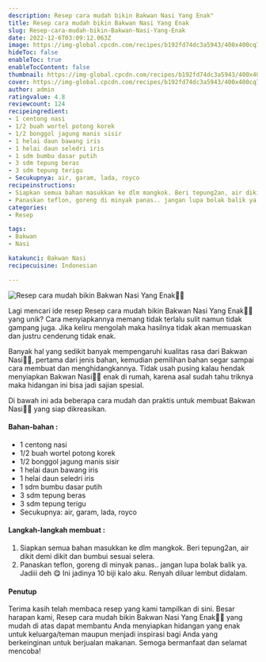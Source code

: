 ```yaml
---
description: Resep cara mudah bikin Bakwan Nasi Yang Enak"
title: Resep cara mudah bikin Bakwan Nasi Yang Enak
slug: Resep-cara-mudah-bikin-Bakwan-Nasi-Yang-Enak
date: 2022-12-6T03:09:12.063Z
image: https://img-global.cpcdn.com/recipes/b192fd74dc3a5943/400x400cq70/photo.jpg
hideToc: false
enableToc: true
enableTocContent: false
thumbnail: https://img-global.cpcdn.com/recipes/b192fd74dc3a5943/400x400cq70/photo.jpg
cover: https://img-global.cpcdn.com/recipes/b192fd74dc3a5943/400x400cq70/photo.jpg
author: admin
ratingvalue: 4.8
reviewcount: 124
recipeingredient:
- 1 centong nasi
- 1/2 buah wortel potong korek
- 1/2 bonggol jagung manis sisir
- 1 helai daun bawang iris
- 1 helai daun seledri iris
- 1 sdm bumbu dasar putih
- 3 sdm tepung beras
- 3 sdm tepung terigu
- Secukupnya: air, garam, lada, royco
recipeinstructions:
- Siapkan semua bahan masukkan ke dlm mangkok. Beri tepung2an, air dikit demi dikit dan bumbui sesuai selera.
- Panaskan teflon, goreng di minyak panas.. jangan lupa bolak balik ya. Jadiii deh 😋 Ini jadinya 10 biji kalo aku. Renyah diluar lembut didalam.
categories:
- Resep

tags:
- Bakwan
- Nasi

katakunci: Bakwan Nasi
recipecuisine: Indonesian

---
```


![Resep cara mudah bikin Bakwan Nasi Yang Enak👩‍🍳](https://img-global.cpcdn.com/recipes/b192fd74dc3a5943/400x400cq70/photo.jpg)

Lagi mencari ide resep Resep cara mudah bikin Bakwan Nasi Yang Enak👩‍🍳 yang unik? Cara menyiapkannya memang tidak terlalu sulit namun tidak gampang juga. Jika keliru mengolah maka hasilnya tidak akan memuaskan dan justru cenderung tidak enak.

Banyak hal yang sedikit banyak mempengaruhi kualitas rasa dari Bakwan Nasi👩‍🍳, pertama dari jenis bahan, kemudian pemilihan bahan segar sampai cara membuat dan menghidangkannya. Tidak usah pusing kalau hendak menyiapkan Bakwan Nasi👩‍🍳 enak di rumah, karena asal sudah tahu triknya maka hidangan ini bisa jadi sajian spesial.

Di bawah ini ada beberapa cara mudah dan praktis untuk membuat Bakwan Nasi👩‍🍳 yang siap dikreasikan.

<!--inarticleads1-->

#### Bahan-bahan :

- 1 centong nasi
- 1/2 buah wortel potong korek
- 1/2 bonggol jagung manis sisir
- 1 helai daun bawang iris
- 1 helai daun seledri iris
- 1 sdm bumbu dasar putih
- 3 sdm tepung beras
- 3 sdm tepung terigu
- Secukupnya: air, garam, lada, royco

<!--inarticleads2-->

#### Langkah-langkah membuat :

1. Siapkan semua bahan masukkan ke dlm mangkok. Beri tepung2an, air dikit demi dikit dan bumbui sesuai selera.
1. Panaskan teflon, goreng di minyak panas.. jangan lupa bolak balik ya. Jadiii deh 😋 Ini jadinya 10 biji kalo aku. Renyah diluar lembut didalam.

#### Penutup

Terima kasih telah membaca resep yang kami tampilkan di sini. Besar harapan kami, Resep cara mudah bikin Bakwan Nasi Yang Enak👩‍🍳 yang mudah di atas dapat membantu Anda menyiapkan hidangan yang enak untuk keluarga/teman maupun menjadi inspirasi bagi Anda yang berkeinginan untuk berjualan makanan. Semoga bermanfaat dan selamat mencoba!